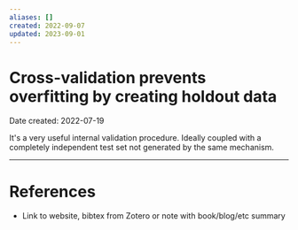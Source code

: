 ```yaml
---
aliases: []
created: 2022-09-07
updated: 2023-09-01
---
```


# Cross-validation prevents overfitting by creating holdout data
Date created: 2022-07-19

It's a very useful internal validation procedure. Ideally coupled with a completely independent test set not generated by the same mechanism.

---
# References
* Link to website, bibtex from Zotero or note with book/blog/etc summary